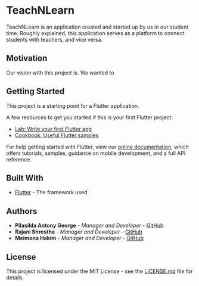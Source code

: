 # TeachNLearn

TeachNLearn is an application created and started up by us in our student time. Roughly explained, this application serves as a platform to connect students with teachers, and vice versa.

## Motivation

Our vision with this project is. We wanted to


## Getting Started

This project is a starting point for a Flutter application.

A few resources to get you started if this is your first Flutter project:

- [Lab: Write your first Flutter app](https://flutter.io/docs/get-started/codelab)
- [Cookbook: Useful Flutter samples](https://flutter.io/docs/cookbook)

For help getting started with Flutter, view our 
[online documentation](https://flutter.io/docs), which offers tutorials, 
samples, guidance on mobile development, and a full API reference.

## Built With

* [Flutter](https://flutter.dev/) - The framework used

## Authors

* **Pilasilda Antony George** - *Manager and Developer* - [GitHub](https://github.com/Pilasilda)
* **Rajani Shrestha** - *Manager and Developer* - [GitHub](https://github.uio.no/rajanis)
* **Meimona Hakim** - *Manager and Developer* - [GitHub](https://github.com/mmhakim)


## License

This project is licensed under the MIT License - see the [LICENSE.md](LICENSE.md) file for details
